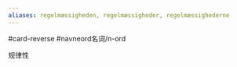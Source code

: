 ```yaml
---
aliases: regelmæssigheden, regelmæssigheder, regelmæssighederne
---
```

#card-reverse #navneord名词/n-ord 

规律性
